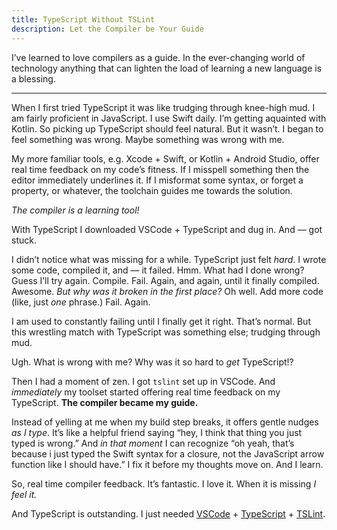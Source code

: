 ```yaml
---
title: TypeScript Without TSLint
description: Let the Compiler be Your Guide
---
```


I’ve learned to love compilers as a guide. In the ever-changing world of technology anything that can lighten the load of learning a new language is a blessing.

----

When I first tried TypeScript it was like trudging through knee-high mud. I am fairly proficient in JavaScript. I use Swift daily. I’m getting aquainted with Kotlin. So picking up TypeScript should feel natural. But it wasn’t. I began to feel something was wrong. Maybe something was wrong with me.

My more familiar tools, e.g. Xcode + Swift, or Kotlin + Android Studio, offer real time feedback on my code’s fitness. If I misspell something then the editor immediately underlines it. If I misformat some syntax, or forget a property, or whatever, the toolchain guides me towards the solution.

_The compiler is a learning tool!_

With TypeScript I downloaded VSCode + TypeScript and dug in. And — got stuck.

I didn’t notice what was missing for a while. TypeScript just felt _hard_. I wrote some code, compiled it, and — it failed. Hmm. What had I done wrong? Guess I’ll try again. Compile. Fail. Again, and again, until it finally compiled. Awesome. _But why was it broken in the first place?_ Oh well. Add more code (like, just _one_ phrase.) Fail. Again.

I am used to constantly failing until I finally get it right. That’s normal. But this wrestling match with TypeScript was something else; trudging through mud.

Ugh. What is wrong with me? Why was it so hard to _get_ TypeScript!?

Then I had a moment of zen. I got `tslint` set up in VSCode. And _immediately_ my toolset started offering real time feedback on my TypeScript. **The compiler became my guide.**

Instead of yelling at me when my build step breaks, it offers gentle nudges _as I type_. It’s like a helpful friend saying “hey, I think that thing you just typed is wrong.” And _in that moment_ I can recognize “oh yeah, that’s because i just typed the Swift syntax for a closure, not the JavaScript arrow function like I should have.” I fix it before my thoughts move on. And I learn.

So, real time compiler feedback. It’s fantastic. I love it. When it is missing _I feel it._

And TypeScript is outstanding. I just needed [VSCode](https://github.com/Microsoft/vscode) + [TypeScript](http://www.typescriptlang.org) + [TSLint](https://github.com/Microsoft/vscode-tslint).

